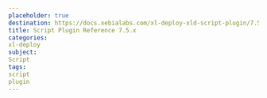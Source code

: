 ```yaml
---
placeholder: true
destination: https://docs.xebialabs.com/xl-deploy-xld-script-plugin/7.5.x/scriptPluginManual.html
title: Script Plugin Reference 7.5.x
categories:
xl-deploy
subject:
Script
tags:
script
plugin
---
```

